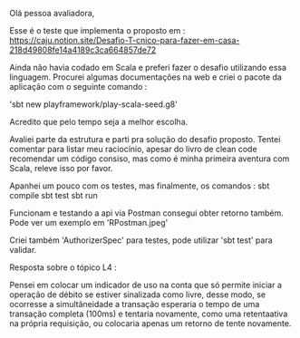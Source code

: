 Olá pessoa avaliadora,

Esse é o teste que implementa o proposto em : https://caju.notion.site/Desafio-T-cnico-para-fazer-em-casa-218d49808fe14a4189c3ca664857de72

Ainda não havia codado em Scala e preferi fazer o desafio utilizando essa linguagem.
Procurei algumas documentações na web e criei o pacote da aplicação com o seguinte comando :

'sbt new playframework/play-scala-seed.g8'

Acredito que pelo tempo seja a melhor escolha.

Avaliei parte da estrutura e parti pra solução do desafio proposto.
Tentei comentar para listar meu raciocínio, apesar do livro de clean code recomendar um código consiso, mas como é minha primeira aventura com Scala, releve isso por favor.

Apanhei um pouco com os testes, mas finalmente, os comandos :
sbt compile
sbt test
sbt run

Funcionam e testando a api via Postman consegui obter retorno também.
Pode ver um exemplo em 'RPostman.jpeg'

Criei também 'AuthorizerSpec' para testes, pode utilizar 'sbt test' para validar.


Resposta sobre o tópico L4 :

Pensei em colocar um indicador de uso na conta que só permite iniciar a operação de débito se estiver sinalizada como livre, desse modo, se ocorresse a simultâneidade a transação esperaria o tempo de uma transação completa (100ms) e tentaria novamente, como uma retentaativa na própria requisição, ou colocaria apenas um retorno de tente novamente.
